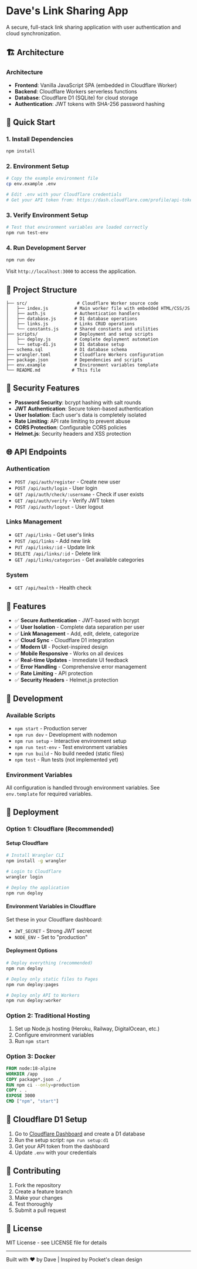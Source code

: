 # Dave's Link Sharing App

A secure, full-stack link sharing application with user authentication and cloud synchronization.

## 🏗️ Architecture

### Architecture
- **Frontend**: Vanilla JavaScript SPA (embedded in Cloudflare Worker)
- **Backend**: Cloudflare Workers serverless functions
- **Database**: Cloudflare D1 (SQLite) for cloud storage
- **Authentication**: JWT tokens with SHA-256 password hashing

## 🚀 Quick Start

### 1. Install Dependencies
```bash
npm install
```

### 2. Environment Setup
```bash
# Copy the example environment file
cp env.example .env

# Edit .env with your Cloudflare credentials
# Get your API token from: https://dash.cloudflare.com/profile/api-tokens
```

### 3. Verify Environment Setup
```bash
# Test that environment variables are loaded correctly
npm run test-env
```

### 4. Run Development Server
```bash
npm run dev
```

Visit `http://localhost:3000` to access the application.

## 📁 Project Structure

```
├── src/                   # Cloudflare Worker source code
│   ├── index.js          # Main worker file with embedded HTML/CSS/JS
│   ├── auth.js           # Authentication handlers
│   ├── database.js       # D1 database operations
│   ├── links.js          # Links CRUD operations
│   └── constants.js      # Shared constants and utilities
├── scripts/              # Deployment and setup scripts
│   ├── deploy.js         # Complete deployment automation
│   └── setup-d1.js       # D1 database setup
├── schema.sql            # D1 database schema
├── wrangler.toml         # Cloudflare Workers configuration
├── package.json          # Dependencies and scripts
├── env.example           # Environment variables template
└── README.md            # This file
```

## 🔐 Security Features

- **Password Security**: bcrypt hashing with salt rounds
- **JWT Authentication**: Secure token-based authentication
- **User Isolation**: Each user's data is completely isolated
- **Rate Limiting**: API rate limiting to prevent abuse
- **CORS Protection**: Configurable CORS policies
- **Helmet.js**: Security headers and XSS protection

## 🌐 API Endpoints

### Authentication
- `POST /api/auth/register` - Create new user
- `POST /api/auth/login` - User login
- `GET /api/auth/check/:username` - Check if user exists
- `GET /api/auth/verify` - Verify JWT token
- `POST /api/auth/logout` - User logout

### Links Management
- `GET /api/links` - Get user's links
- `POST /api/links` - Add new link
- `PUT /api/links/:id` - Update link
- `DELETE /api/links/:id` - Delete link
- `GET /api/links/categories` - Get available categories

### System
- `GET /api/health` - Health check

## 🎨 Features

- ✅ **Secure Authentication** - JWT-based with bcrypt
- ✅ **User Isolation** - Complete data separation per user
- ✅ **Link Management** - Add, edit, delete, categorize
- ✅ **Cloud Sync** - Cloudflare D1 integration
- ✅ **Modern UI** - Pocket-inspired design
- ✅ **Mobile Responsive** - Works on all devices
- ✅ **Real-time Updates** - Immediate UI feedback
- ✅ **Error Handling** - Comprehensive error management
- ✅ **Rate Limiting** - API protection
- ✅ **Security Headers** - Helmet.js protection

## 🔧 Development

### Available Scripts
- `npm start` - Production server
- `npm run dev` - Development with nodemon
- `npm run setup` - Interactive environment setup
- `npm run test-env` - Test environment variables
- `npm run build` - No build needed (static files)
- `npm test` - Run tests (not implemented yet)

### Environment Variables
All configuration is handled through environment variables. See `env.template` for required variables.

## 🚢 Deployment

### Option 1: Cloudflare (Recommended)

#### Setup Cloudflare
```bash
# Install Wrangler CLI
npm install -g wrangler

# Login to Cloudflare
wrangler login

# Deploy the application
npm run deploy
```

#### Environment Variables in Cloudflare
Set these in your Cloudflare dashboard:
- `JWT_SECRET` - Strong JWT secret
- `NODE_ENV` - Set to "production"

#### Deployment Options
```bash
# Deploy everything (recommended)
npm run deploy

# Deploy only static files to Pages
npm run deploy:pages

# Deploy only API to Workers
npm run deploy:worker
```

### Option 2: Traditional Hosting
1. Set up Node.js hosting (Heroku, Railway, DigitalOcean, etc.)
2. Configure environment variables
3. Run `npm start`

### Option 3: Docker
```dockerfile
FROM node:18-alpine
WORKDIR /app
COPY package*.json ./
RUN npm ci --only=production
COPY . .
EXPOSE 3000
CMD ["npm", "start"]
```

## 📝 Cloudflare D1 Setup

1. Go to [Cloudflare Dashboard](https://dash.cloudflare.com) and create a D1 database
2. Run the setup script: `npm run setup:d1`
3. Get your API token from the dashboard
4. Update `.env` with your credentials

## 🤝 Contributing

1. Fork the repository
2. Create a feature branch
3. Make your changes
4. Test thoroughly
5. Submit a pull request

## 📄 License

MIT License - see LICENSE file for details

---

Built with ❤️ by Dave | Inspired by Pocket's clean design